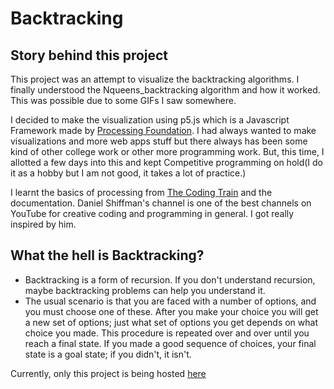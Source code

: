 # Backtracking

## Story behind this project
This project was an attempt to visualize the backtracking algorithms. I finally understood the Nqueens_backtracking algorithm and 
how it worked. This was possible due to some GIFs I saw somewhere.

I decided to make the visualization using p5.js which is a Javascript Framework made by [Processing Foundation](https://processing.org/). 
I had always wanted to make visualizations and more web apps stuff but there always has been some kind of other college work or 
other more programming work. But, this time, I allotted a few days into this and kept Competitive programming on hold(I do it as a hobby but I am not good, it takes a lot of practice.)

I learnt the basics of processing from [The Coding Train](https://www.youtube.com/results?search_query=daniel+shiffman) and the documentation.
Daniel Shiffman's channel is one of the best channels on YouTube for creative coding and programming in general. I got really inspired by him.


## What the hell is Backtracking?
- Backtracking is a form of recursion. If you don't understand recursion, maybe backtracking problems can help you understand it.
- The usual scenario is that you are faced with a number of options, and you must choose one of these. After you make your choice you will get a new set of options;   just what set of options you get depends on what choice you made. This procedure is repeated over and over until you reach a final state. If you made a good       sequence of choices, your final state is a goal state; if you didn't, it isn't.







Currently, only this project is being hosted [here](https://sankalp1999.github.io/Nqueens_Visualization/Nqueens)


